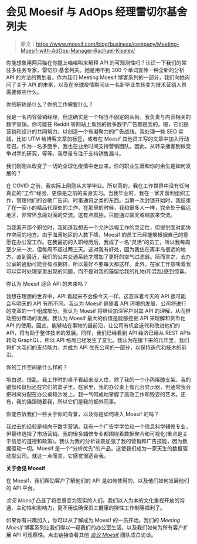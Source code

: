 # 会见 Moesif 与 AdOps 经理雷切尔基舍列夫

> 原文：<https://www.moesif.com/blog/business/company/Meeting-Moesif-with-AdOps-Manager-Rachael-Kiselev/>

你能想象用两只猫在你腿上喵喵叫来解释 API 的可观测性吗？认识一下我们的常驻多任务专家，雷切尔·基舍列夫。她是用不到 300 个单词宣传一种全新的分析 API 的方法的策划者。作为我们 Meeting Moesif 博客系列的一部分，我们向她询问了关于 API 的未来，以及在全球疫情期间从一名新毕业生转变为技术营销人员需要做些什么。

你的职称是什么？你的工作需要什么？

我是一名内容营销经理，但这确实是一个相当不固定的头衔。我负责与内容相关的数字营销。你可能在 Reddit 等网站上看到的很多数字广告都是我的。嗯，它们是营销和设计的共同努力，以创造一个有凝聚力的广告战线。我处理一些 SEO 实践，比如 UTM 给博客文章加标签，或者在 Moesif 其他员工写的文章中加入行动号召。作为一名多面手，我也在业余时间支持营销团队。因此，从转录播客到做竞争对手的研究，等等。我尽量专注于支持销售漏斗。

我们刚刚从改变了一切的全球化疫情中走出来。你的职业生涯和你的余生是如何发展的？

在 COVID 之前，我实际上刚刚从大学毕业。所以真的，我在工作世界中没有任何真正的“工作”经验，更像是之前的亲身实习。当我毕业时，我在一家非营利组织工作，管理他们的谷歌广告词、时事通讯之类的东西。当第一次封锁开始时，我结束了在一家小的精品代理处的工作。在那里的时候，我和很多人一样，完全处于偏远地区，非常怀念面对面的交流。这有点孤独，只能通过聊天或缩放来交流。

当我离开那个职位时，我知道我想去一个允许远程工作的灵活性，但提供面对面协作空间的地方。由于海湾地区的人数下降，Moesif 的员工已经能够根据自己的意愿在办公室工作。在我最初的入职经历后，我成了一名“灵活”的员工，所以我每周至少来一次，但每周不超过两三天。这对我有好处，因为我住在离半岛很远的地方，直到最近，我们的公共交通系统才增加了更好的空气过滤器。简而言之，去办公室的通勤可能会有点拥挤，所以最好不要每天都这样。此外，在家工作意味着我可以实时处理家里出现的问题，而不是对我的猫留给我的礼物(和混乱)感到惊喜。

你认为 Moesif 适合 API 的未来吗？

我想在理想的世界中，API 看起来不会像今天一样，这意味着今天的 API 很可能会与明天的 API 有所不同。我认为 Moesif 是随着 API 环境的发展，公司将进行的变革的一个组成部分。我认为 Moesif 将继续加深客户对其 API 的理解，从而推动细分市场的发展。我认为 Moesif 最大的价值是能够挖掘 API 来理解和货币化 API 的使用。因此，能够站在事物的最前沿，让公司有机会迭代和改进他们的 API，将有助于整体技术的发展。同样，我们已经看到 API 经济已经从 REST APIs 转向 GraphQL，所以 API 格局已经发生了变化。我认为在接下来的几年里，我们将扩大我们的支持能力，并成为 API 优先公司的一部分，以保持迭代和技术的前沿。

你的工作空间是什么样的？

坦白说，很乱。我工作时的桌子看起来没人住，除了我的一个小丙烯酸支架。我的键盘和鼠标还在它们的盒子里。在家里，我的办公桌上有几台显示器，但通常我会把时间分配在办公桌和沙发上。我一气呵成地掌握了高效工作和毁姿的艺术。还有，我的猫跟随着我，所以它们是我的额外同事。

你能告诉我们一些关于你的背景，以及你是如何进入 Moesif 的吗？

我过去的经验是倾向于数字营销。我有一个广告学学位和一个信息科学辅修专业，但最终选择了市场营销。我的很多辅修专业都围绕着数据聚合和可视化(重点是关于信息的道德和政策)。我认为我的分析背景加强了我的营销和广告技能，因为数据驱动一切。Moesif 是一个“分析优先”的产品，这使我们成为一家天生的数据驱动型公司。就这一点而言，它感觉很适合我。

**关于会见 Moesif**

在 Moesif，我们帮助客户了解他们的 API 是如何使用的，以及他们如何发展他们的 API 平台。

*会见 Moesif* 凸显了将愿景变为现实的人们。我们以人为本的文化重视开放的沟通、主动性和影响力，更不用说确保员工健康的弹性工作制等福利了。

如果你有兴趣加入，你可以从了解成为 Moesif 的一员开始。我们的 *Meeting Moesif* 博客系列让我们得以一窥我们的办公室生活，以及我们如何为所有客户扩展 API 可观察性。点击链接查看其他 [*会议 Moesif*](https://www.moesif.com/blog/tags/#meeting-moesif) 团队成员访谈。
